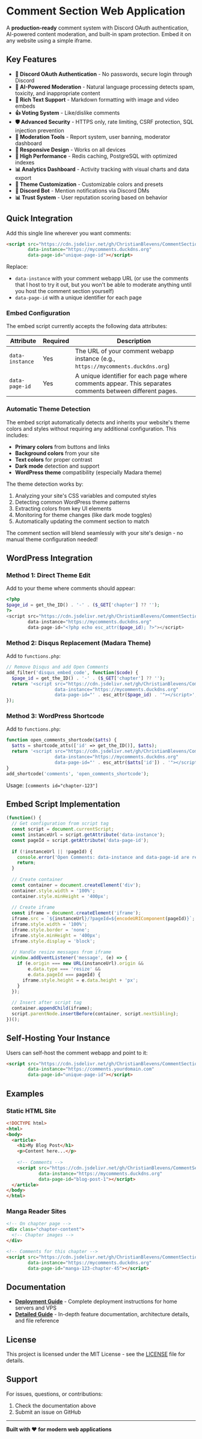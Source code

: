 # Comment Section Web Application

A **production-ready** comment system with Discord OAuth authentication, AI-powered content moderation, and built-in spam protection. Embed it on any website using a simple iframe.

## Key Features

- **🔐 Discord OAuth Authentication** - No passwords, secure login through Discord
- **🤖 AI-Powered Moderation** - Natural language processing detects spam, toxicity, and inappropriate content
- **💬 Rich Text Support** - Markdown formatting with image and video embeds
- **👍 Voting System** - Like/dislike comments
- **🛡️ Advanced Security** - HTTPS only, rate limiting, CSRF protection, SQL injection prevention
- **👮 Moderation Tools** - Report system, user banning, moderator dashboard
- **📱 Responsive Design** - Works on all devices
- **🚀 High Performance** - Redis caching, PostgreSQL with optimized indexes
- **📊 Analytics Dashboard** - Activity tracking with visual charts and data export
- **🎨 Theme Customization** - Customizable colors and presets
- **🤖 Discord Bot** - Mention notifications via Discord DMs
- **📊 Trust System** - User reputation scoring based on behavior

## Quick Integration

Add this single line wherever you want comments:

```html
<script src="https://cdn.jsdelivr.net/gh/ChristianBlevens/CommentSectionWebApp@main/embed.js" 
        data-instance="https://mycomments.duckdns.org" 
        data-page-id="unique-page-id"></script>
```

Replace:
- `data-instance` with your comment webapp URL (or use the comments that I host to try it out, but you won't be able to moderate anything until you host the comment section yourself)
- `data-page-id` with a unique identifier for each page

### Embed Configuration

The embed script currently accepts the following data attributes:

| Attribute | Required | Description |
|-----------|----------|-------------|
| `data-instance` | Yes | The URL of your comment webapp instance (e.g., `https://mycomments.duckdns.org`) |
| `data-page-id` | Yes | A unique identifier for each page where comments appear. This separates comments between different pages. |

### Automatic Theme Detection

The embed script automatically detects and inherits your website's theme colors and styles without requiring any additional configuration. This includes:

- **Primary colors** from buttons and links
- **Background colors** from your site  
- **Text colors** for proper contrast
- **Dark mode** detection and support
- **WordPress theme** compatibility (especially Madara theme)

The theme detection works by:
1. Analyzing your site's CSS variables and computed styles
2. Detecting common WordPress theme patterns
3. Extracting colors from key UI elements
4. Monitoring for theme changes (like dark mode toggles)
5. Automatically updating the comment section to match

The comment section will blend seamlessly with your site's design - no manual theme configuration needed!

## WordPress Integration

### Method 1: Direct Theme Edit
Add to your theme where comments should appear:
```php
<?php
$page_id = get_the_ID() . '-' . ($_GET['chapter'] ?? '');
?>
<script src="https://cdn.jsdelivr.net/gh/ChristianBlevens/CommentSectionWebApp@main/embed.js" 
        data-instance="https://mycomments.duckdns.org" 
        data-page-id="<?php echo esc_attr($page_id); ?>"></script>
```

### Method 2: Disqus Replacement (Madara Theme)
Add to `functions.php`:
```php
// Remove Disqus and add Open Comments
add_filter('disqus_embed_code', function($code) {
  $page_id = get_the_ID() . '-' . ($_GET['chapter'] ?? '');
  return '<script src="https://cdn.jsdelivr.net/gh/ChristianBlevens/CommentSectionWebApp@main/embed.js" 
                  data-instance="https://mycomments.duckdns.org" 
                  data-page-id="' . esc_attr($page_id) . '"></script>';
});
```

### Method 3: WordPress Shortcode
Add to `functions.php`:
```php
function open_comments_shortcode($atts) {
  $atts = shortcode_atts(['id' => get_the_ID()], $atts);
  return '<script src="https://cdn.jsdelivr.net/gh/ChristianBlevens/CommentSectionWebApp@main/embed.js" 
                  data-instance="https://mycomments.duckdns.org" 
                  data-page-id="' . esc_attr($atts['id']) . '"></script>';
}
add_shortcode('comments', 'open_comments_shortcode');
```

Usage: `[comments id="chapter-123"]`

## Embed Script Implementation

```javascript
(function() {
  // Get configuration from script tag
  const script = document.currentScript;
  const instanceUrl = script.getAttribute('data-instance');
  const pageId = script.getAttribute('data-page-id');
  
  if (!instanceUrl || !pageId) {
    console.error('Open Comments: data-instance and data-page-id are required');
    return;
  }
  
  // Create container
  const container = document.createElement('div');
  container.style.width = '100%';
  container.style.minHeight = '400px';
  
  // Create iframe
  const iframe = document.createElement('iframe');
  iframe.src = `${instanceUrl}/?pageId=${encodeURIComponent(pageId)}`;
  iframe.style.width = '100%';
  iframe.style.border = 'none';
  iframe.style.minHeight = '400px';
  iframe.style.display = 'block';
  
  // Handle resize messages from iframe
  window.addEventListener('message', (e) => {
    if (e.origin === new URL(instanceUrl).origin && 
        e.data.type === 'resize' && 
        e.data.pageId === pageId) {
      iframe.style.height = e.data.height + 'px';
    }
  });
  
  // Insert after script tag
  container.appendChild(iframe);
  script.parentNode.insertBefore(container, script.nextSibling);
})();
```

## Self-Hosting Your Instance

Users can self-host the comment webapp and point to it:
```html
<script src="https://cdn.jsdelivr.net/gh/ChristianBlevens/CommentSectionWebApp@main/embed.js" 
        data-instance="https://comments.yourdomain.com" 
        data-page-id="unique-page-id"></script>
```

## Examples

### Static HTML Site
```html
<!DOCTYPE html>
<html>
<body>
  <article>
    <h1>My Blog Post</h1>
    <p>Content here...</p>
    
    <!-- Comments -->
    <script src="https://cdn.jsdelivr.net/gh/ChristianBlevens/CommentSectionWebApp@main/embed.js" 
            data-instance="https://mycomments.duckdns.org" 
            data-page-id="blog-post-1"></script>
  </article>
</body>
</html>
```

### Manga Reader Sites
```html
<!-- On chapter page -->
<div class="chapter-content">
  <!-- Chapter images -->
</div>

<!-- Comments for this chapter -->
<script src="https://cdn.jsdelivr.net/gh/ChristianBlevens/CommentSectionWebApp@main/embed.js" 
        data-instance="https://mycomments.duckdns.org" 
        data-page-id="manga-123-chapter-45"></script>
```

## Documentation

- **[Deployment Guide](DEPLOYMENT.md)** - Complete deployment instructions for home servers and VPS
- **[Detailed Guide](DETAILED_GUIDE.md)** - In-depth feature documentation, architecture details, and file reference

## License

This project is licensed under the MIT License - see the [LICENSE](LICENSE) file for details.

## Support

For issues, questions, or contributions:
1. Check the documentation above
2. Submit an issue on GitHub

---

**Built with ❤️ for modern web applications**
